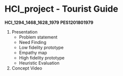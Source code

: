 # HCI_project - Tourist Guide
**HCI_1294_1468_1628_1979**
**PES1201801979**

1) Presentation
    - Problem statement
    - Need Finding
    - Low fidelity prototype
    - Empathy map
    - High fidelity prototype
    - Heuristic Evaluation
 2) Concept Video

 
